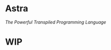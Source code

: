 <div align="center>
<img width="150" height="150" src="https://raw.githubusercontent.com/neoapps-dev/Astra/refs/heads/main/logo.png"></img>
<h1>Astra</h1>                                  
<p><em>The Powerful Transpiled Programming Language</em></p>
</div>

# WIP
